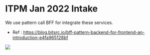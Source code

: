 # ITPM Jan 2022 Intake

We use pattern call BFF for integrate these services.

- Ref : https://blog.bitsrc.io/bff-pattern-backend-for-frontend-an-introduction-e4fa965128bf

![](https://miro.medium.com/max/1400/1*2BaGJecjJNBk0gGCUQJO2w.png)

